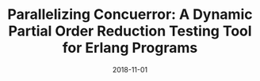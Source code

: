 ---
title: "Parallelizing Concuerror: A Dynamic Partial Order Reduction Testing Tool for Erlang Programs"
collection: publications
permalink: /publication/diploma_thesis.md
date: 2018-11-01
venue: 'Diploma thesis'
paperurl: 'http://PanagiotisFytas.github.io/files/thesis.pdff'
citation: 'Panagiotis Fytas'
---